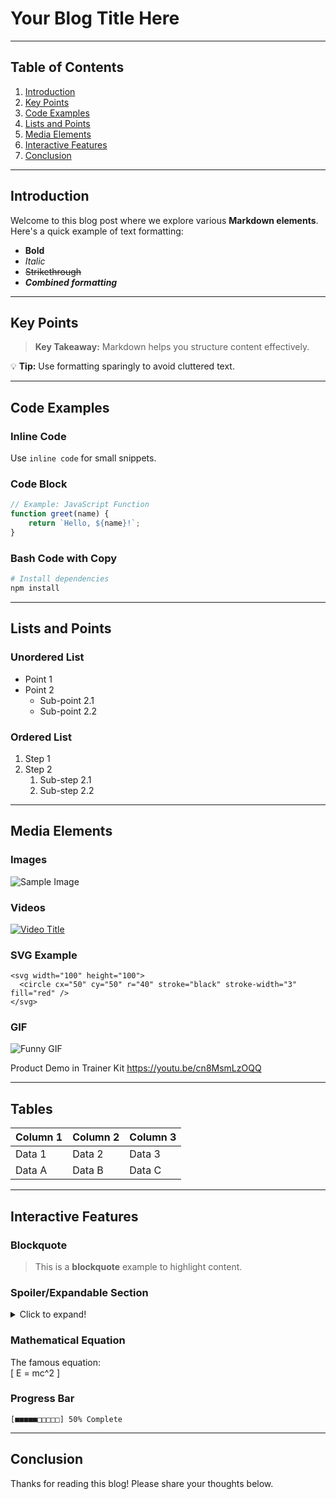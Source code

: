 # Your Blog Title Here

---

## Table of Contents
1. [Introduction](#introduction)
2. [Key Points](#key-points)
3. [Code Examples](#code-examples)
4. [Lists and Points](#lists-and-points)
5. [Media Elements](#media-elements)
6. [Interactive Features](#interactive-features)
7. [Conclusion](#conclusion)

---

## Introduction
Welcome to this blog post where we explore various **Markdown elements**.  
Here's a quick example of text formatting:  
- **Bold**
- *Italic*
- ~~Strikethrough~~
- ***Combined formatting***

---

## Key Points

> **Key Takeaway:** Markdown helps you structure content effectively.  

💡 **Tip:** Use formatting sparingly to avoid cluttered text.

---

## Code Examples

### Inline Code
Use `inline code` for small snippets.

### Code Block
```javascript
// Example: JavaScript Function
function greet(name) {
    return `Hello, ${name}!`;
}
```

### Bash Code with Copy
```bash
# Install dependencies
npm install
```

---

## Lists and Points

### Unordered List
- Point 1
- Point 2
  - Sub-point 2.1
  - Sub-point 2.2

### Ordered List
1. Step 1
2. Step 2
   1. Sub-step 2.1
   2. Sub-step 2.2

---

## Media Elements

### Images
![Sample Image](https://via.placeholder.com/600x300 "Sample Image Title")

### Videos
[![Video Title](https://via.placeholder.com/600x300)](https://youtube.com "Watch Video")

### SVG Example
```
<svg width="100" height="100">
  <circle cx="50" cy="50" r="40" stroke="black" stroke-width="3" fill="red" />
</svg>
```

### GIF
![Funny GIF](https://media.giphy.com/media/JIX9t2j0ZTN9S/giphy.gif)


Product Demo in Trainer Kit 
https://youtu.be/cn8MsmLzOQQ

---

## Tables
| Column 1 | Column 2 | Column 3 |
|----------|----------|----------|
| Data 1   | Data 2   | Data 3   |
| Data A   | Data B   | Data C   |

---

## Interactive Features

### Blockquote
> This is a **blockquote** example to highlight content.

### Spoiler/Expandable Section
<details>
  <summary>Click to expand!</summary>
  Hidden content revealed!
</details>

### Mathematical Equation
The famous equation:  
\[ E = mc^2 \]

### Progress Bar
`[■■■■■□□□□□] 50% Complete`

---

## Conclusion
Thanks for reading this blog! Please share your thoughts below.  

